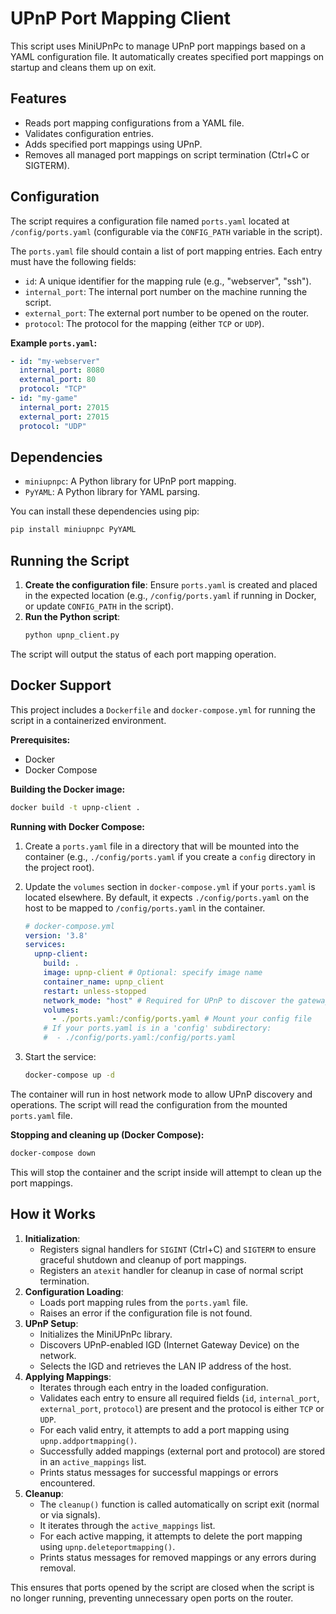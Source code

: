 # UPnP Port Mapping Client

This script uses MiniUPnPc to manage UPnP port mappings based on a YAML configuration file. It automatically creates specified port mappings on startup and cleans them up on exit.

## Features

- Reads port mapping configurations from a YAML file.
- Validates configuration entries.
- Adds specified port mappings using UPnP.
- Removes all managed port mappings on script termination (Ctrl+C or SIGTERM).

## Configuration

The script requires a configuration file named `ports.yaml` located at `/config/ports.yaml` (configurable via the `CONFIG_PATH` variable in the script).

The `ports.yaml` file should contain a list of port mapping entries. Each entry must have the following fields:

- `id`: A unique identifier for the mapping rule (e.g., "webserver", "ssh").
- `internal_port`: The internal port number on the machine running the script.
- `external_port`: The external port number to be opened on the router.
- `protocol`: The protocol for the mapping (either `TCP` or `UDP`).

**Example `ports.yaml`:**

```yaml
- id: "my-webserver"
  internal_port: 8080
  external_port: 80
  protocol: "TCP"
- id: "my-game"
  internal_port: 27015
  external_port: 27015
  protocol: "UDP"
```

## Dependencies

- `miniupnpc`: A Python library for UPnP port mapping.
- `PyYAML`: A Python library for YAML parsing.

You can install these dependencies using pip:

```bash
pip install miniupnpc PyYAML
```

## Running the Script

1.  **Create the configuration file**: Ensure `ports.yaml` is created and placed in the expected location (e.g., `/config/ports.yaml` if running in Docker, or update `CONFIG_PATH` in the script).
2.  **Run the Python script**:
    ```bash
    python upnp_client.py
    ```

The script will output the status of each port mapping operation.

## Docker Support

This project includes a `Dockerfile` and `docker-compose.yml` for running the script in a containerized environment.

**Prerequisites:**

- Docker
- Docker Compose

**Building the Docker image:**

```bash
docker build -t upnp-client .
```

**Running with Docker Compose:**

1.  Create a `ports.yaml` file in a directory that will be mounted into the container (e.g., `./config/ports.yaml` if you create a `config` directory in the project root).
2.  Update the `volumes` section in `docker-compose.yml` if your `ports.yaml` is located elsewhere. By default, it expects `./config/ports.yaml` on the host to be mapped to `/config/ports.yaml` in the container.

    ```yaml
    # docker-compose.yml
    version: '3.8'
    services:
      upnp-client:
        build: .
        image: upnp-client # Optional: specify image name
        container_name: upnp_client
        restart: unless-stopped
        network_mode: "host" # Required for UPnP to discover the gateway
        volumes:
          - ./ports.yaml:/config/ports.yaml # Mount your config file
        # If your ports.yaml is in a 'config' subdirectory:
        #  - ./config/ports.yaml:/config/ports.yaml
    ```
3.  Start the service:
    ```bash
    docker-compose up -d
    ```

The container will run in host network mode to allow UPnP discovery and operations. The script will read the configuration from the mounted `ports.yaml` file.

**Stopping and cleaning up (Docker Compose):**

```bash
docker-compose down
```

This will stop the container and the script inside will attempt to clean up the port mappings.

## How it Works

1.  **Initialization**:
    *   Registers signal handlers for `SIGINT` (Ctrl+C) and `SIGTERM` to ensure graceful shutdown and cleanup of port mappings.
    *   Registers an `atexit` handler for cleanup in case of normal script termination.
2.  **Configuration Loading**:
    *   Loads port mapping rules from the `ports.yaml` file.
    *   Raises an error if the configuration file is not found.
3.  **UPnP Setup**:
    *   Initializes the MiniUPnPc library.
    *   Discovers UPnP-enabled IGD (Internet Gateway Device) on the network.
    *   Selects the IGD and retrieves the LAN IP address of the host.
4.  **Applying Mappings**:
    *   Iterates through each entry in the loaded configuration.
    *   Validates each entry to ensure all required fields (`id`, `internal_port`, `external_port`, `protocol`) are present and the protocol is either `TCP` or `UDP`.
    *   For each valid entry, it attempts to add a port mapping using `upnp.addportmapping()`.
    *   Successfully added mappings (external port and protocol) are stored in an `active_mappings` list.
    *   Prints status messages for successful mappings or errors encountered.
5.  **Cleanup**:
    *   The `cleanup()` function is called automatically on script exit (normal or via signals).
    *   It iterates through the `active_mappings` list.
    *   For each active mapping, it attempts to delete the port mapping using `upnp.deleteportmapping()`.
    *   Prints status messages for removed mappings or any errors during removal.

This ensures that ports opened by the script are closed when the script is no longer running, preventing unnecessary open ports on the router.
